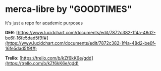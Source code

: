 merca-libre by "GOODTIMES"
===========

It's just a repo for academic purposes

**DER**: [https://www.lucidchart.com/documents/edit/7872c382-1f4a-48d2-be6f-16fe5dad5f9f#](https://www.lucidchart.com/documents/edit/7872c382-1f4a-48d2-be6f-16fe5dad5f9f#)

**Trello**: [https://trello.com/b/kZf6kK6e/gdd](https://trello.com/b/kZf6kK6e/gdd)